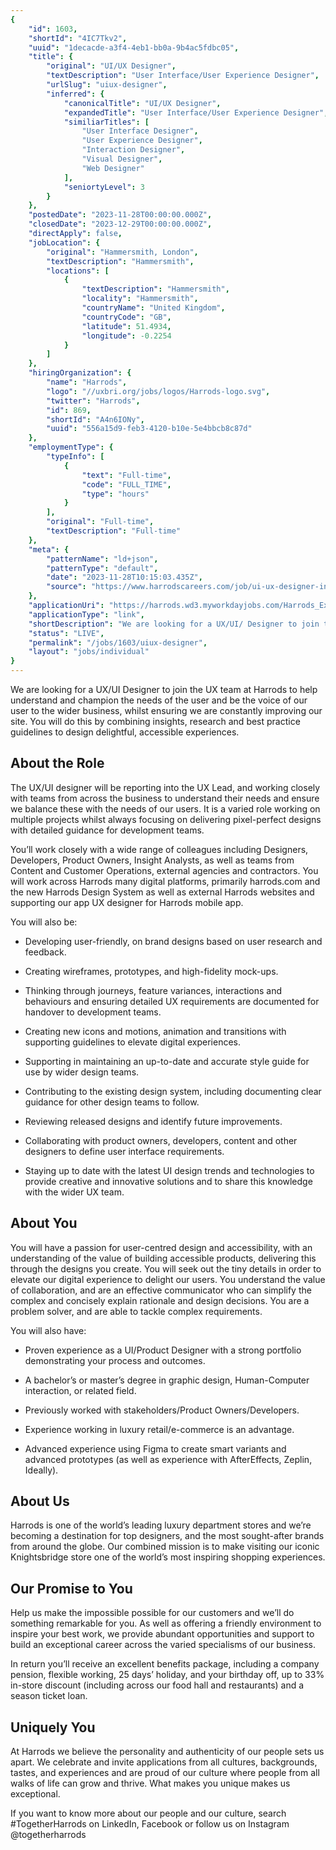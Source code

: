 ```yaml
---
{
	"id": 1603,
	"shortId": "4IC7Tkv2",
	"uuid": "1decacde-a3f4-4eb1-bb0a-9b4ac5fdbc05",
	"title": {
		"original": "UI/UX Designer",
		"textDescription": "User Interface/User Experience Designer",
		"urlSlug": "uiux-designer",
		"inferred": {
			"canonicalTitle": "UI/UX Designer",
			"expandedTitle": "User Interface/User Experience Designer",
			"similiarTitles": [
				"User Interface Designer",
				"User Experience Designer",
				"Interaction Designer",
				"Visual Designer",
				"Web Designer"
			],
			"seniortyLevel": 3
		}
	},
	"postedDate": "2023-11-28T00:00:00.000Z",
	"closedDate": "2023-12-29T00:00:00.000Z",
	"directApply": false,
	"jobLocation": {
		"original": "Hammersmith, London",
		"textDescription": "Hammersmith",
		"locations": [
			{
				"textDescription": "Hammersmith",
				"locality": "Hammersmith",
				"countryName": "United Kingdom",
				"countryCode": "GB",
				"latitude": 51.4934,
				"longitude": -0.2254
			}
		]
	},
	"hiringOrganization": {
		"name": "Harrods",
		"logo": "//uxbri.org/jobs/logos/Harrods-logo.svg",
		"twitter": "Harrods",
		"id": 869,
		"shortId": "A4n6IONy",
		"uuid": "556a15d9-feb3-4120-b10e-5e4bbcb8c87d"
	},
	"employmentType": {
		"typeInfo": [
			{
				"text": "Full-time",
				"code": "FULL_TIME",
				"type": "hours"
			}
		],
		"original": "Full-time",
		"textDescription": "Full-time"
	},
	"meta": {
		"patternName": "ld+json",
		"patternType": "default",
		"date": "2023-11-28T10:15:03.435Z",
		"source": "https://www.harrodscareers.com/job/ui-ux-designer-in-various-jid-11105"
	},
	"applicationUri": "https://harrods.wd3.myworkdayjobs.com/Harrods_External1/job/Hammersmith/UI-UX-Designer_VAC-33914?utm_source=external%252bcareers&source=other-source-via-harrodscareers",
	"applicationType": "link",
	"shortDescription": "We are looking for a UX/UI/ Designer to join the UX team at Harrods to help understand and champion the needs of the user and be the voice of our user to the wider business, whilst ensuring we are",
	"status": "LIVE",
	"permalink": "/jobs/1603/uiux-designer",
	"layout": "jobs/individual"
}
---
```

<p>We are looking for a UX/UI Designer to join the UX team at Harrods to help understand and champion the needs of the user and be the voice of our user to the wider business, whilst ensuring we are constantly improving our site. You will do this by combining insights, research and best practice guidelines to design delightful, accessible experiences.</p><h2>About the Role&nbsp;</h2><p>The UX/UI designer will be reporting into the UX Lead, and working closely with teams from across the business to understand their needs and ensure we balance these with the needs of our users. It is a varied role working on multiple projects whilst always focusing on delivering pixel-perfect designs with detailed guidance for development teams.</p><p>You’ll work closely with a wide range of colleagues including Designers, Developers, Product Owners, Insight Analysts, as well as teams from Content and Customer Operations, external agencies and contractors. You will work across Harrods many digital platforms, primarily harrods.com and the new Harrods Design System as well as external Harrods websites and supporting our app UX designer for Harrods mobile app.</p><p>You will also be:</p><ul><li><p>Developing user-friendly, on brand designs based on user research and feedback.</p></li><li><p>Creating wireframes, prototypes, and high-fidelity mock-ups.</p></li><li><p>Thinking through journeys, feature variances, interactions and behaviours and ensuring detailed UX requirements are documented for handover to development teams.</p></li><li><p>Creating new icons and motions, animation and transitions with supporting guidelines to elevate digital experiences.</p></li><li><p>Supporting in maintaining an up-to-date and accurate style guide for use by wider design teams.</p></li><li><p>Contributing to the existing design system, including documenting clear guidance for other design teams to follow.</p></li><li><p>Reviewing released designs and identify future improvements.</p></li><li><p>Collaborating with product owners, developers, content and other designers to define user interface requirements.</p></li><li><p>Staying up to date with the latest UI design trends and technologies to provide creative and innovative solutions and to share this knowledge with the wider UX team.</p></li></ul><h2>About You</h2><p>You will have a passion for user-centred design and accessibility, with an understanding of the value of building accessible products, delivering this through the designs you create. You will seek out the tiny details in order to elevate our digital experience to delight our users. You understand the value of collaboration, and are an effective communicator who can simplify the complex and concisely explain rationale and design decisions. You are a problem solver, and are able to tackle complex requirements.</p><p>You will also have:</p><ul><li><p>Proven experience as a UI/Product Designer with a strong portfolio demonstrating your process and outcomes.</p></li><li><p>A bachelor’s or master’s degree in graphic design, Human-Computer interaction, or related field.</p></li><li><p>Previously worked with stakeholders/Product Owners/Developers.</p></li><li><p>Experience working in luxury retail/e-commerce is an advantage.</p></li><li><p>Advanced experience using Figma to create smart variants and advanced prototypes (as well as experience with AfterEffects, Zeplin, Ideally).</p></li></ul><h2>About Us</h2><p>Harrods is one of the world’s leading luxury department stores and we’re becoming a destination for top designers, and the most sought-after brands from around the globe. Our combined mission is to make visiting our iconic Knightsbridge store one of the world’s most inspiring shopping experiences.</p><h2>Our Promise to You</h2><p>Help us make the impossible possible for our customers and we’ll do something remarkable for you. As well as offering a friendly environment to inspire your best work, we provide abundant opportunities and support to build an exceptional career across the varied specialisms of our business.</p><p>In return you’ll receive an excellent benefits package, including a company pension, flexible working, 25 days’ holiday, and your birthday off, up to 33% in-store discount (including across our food hall and restaurants) and a season ticket loan.</p><h2>Uniquely You</h2><p>At Harrods we believe the personality and authenticity of our people sets us apart. We celebrate and invite applications from all cultures, backgrounds, tastes, and experiences and are proud of our culture where people from all walks of life can grow and thrive. What makes you unique makes us exceptional.</p><p>If you want to know more about our people and our culture, search #TogetherHarrods on LinkedIn, Facebook or follow us on Instagram @togetherharrods&nbsp;</p>
